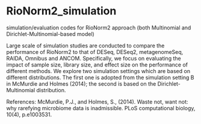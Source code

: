 # RioNorm2_simulation
simulation/evaluation codes for RioNorm2 approach (both Multinomial and Dirichlet-Multinomial-based model)

Large scale of simulation studies are conducted to compare the performance of RioNorm2 to that of DESeq, DESeq2, metagenomeSeq, RAIDA, Omnibus and ANCOM. Specifically, we focus on evaluating the impact of sample size, library size, and effect size on the performance of different methods. We explore two simulation settings which are based on different distributions. The first one is adopted from the simulation setting B in McMurdie and Holmes (2014); the second is based on the Dirichlet- Multinomial distribution.

References:
McMurdie, P.J., and Holmes, S., (2014). Waste not, want not: why rarefying microbiome data is inadmissible. PLoS computational biology, 10(4), p.e1003531.
